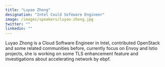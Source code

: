 ```yaml
---
title: "Luyao Zhong"
designation: "Intel Could Sofeware Engineer"
image: /images/speakers/luyao-zhong.jpg
twitter: ""
linkedin: ""
---
```


Luyao Zhong is a Cloud Software Engineer in Intel, contributed OpenStack and some related communities before, currently focus on Envoy and Istio projects, she is working on some TLS enhancement feature and investigations about accelerating network by ebpf.